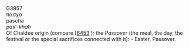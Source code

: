 <body>
  <p>G3957<br>  πάσχα  <br> pascha  <br><i>pas‘-khah </i><br>Of Chaldee origin (compare [<a href="h6453.htm">6453</a> ); the <i>Passover</i> (the meal, the day, the festival or the special sacrifices connected with it): - Easter, Passover.<br></p>
 </body>